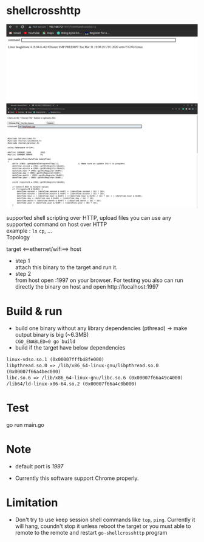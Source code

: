 # shellcrosshttp

![remote to BBB](assets/remote_bbb.png)
![cat a BBB](assets/catAFile.png)


supported shell scripting over HTTP, upload files
you can use any supported command on host over HTTP  
example : `ls` `cp`, ...  
Topology

target <==ethernet/wifi==> host

+ step 1  
attach this binary to the target and run it.  
+ step 2   
from host open  <target ip>:1997 on your browser. For testing you also can run directly the binary on host and open http://localhost:1997

# Build & run
* build one binary without any library dependencies (pthread) -> make output binary is big (~6.3MB)  
`CGO_ENABLED=0 go build `
* build if the target have below dependencies 
```
linux-vdso.so.1 (0x00007fffb48fe000)
libpthread.so.0 => /lib/x86_64-linux-gnu/libpthread.so.0 (0x00007f66a4bec000)
libc.so.6 => /lib/x86_64-linux-gnu/libc.so.6 (0x00007f66a49c4000)
/lib64/ld-linux-x86-64.so.2 (0x00007f66a4c0b000)

```
# Test 
go run main.go

# Note  
* default port is *1997*

* Currently this software support Chrome properly.

# Limitation

* Don't try to use keep session shell commands like `top`, `ping`. Currently it will hang, coundn't stop it unless reboot the target or you must able to remote to the remote and restart `go-shellcrosshttp` program 
